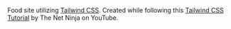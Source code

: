 Food site utilizing [Tailwind CSS](https://tailwindcss.com/). Created while following this [Tailwind CSS Tutorial](https://www.youtube.com/playlist?list=PL4cUxeGkcC9gpXORlEHjc5bgnIi5HEGhw) by The Net Ninja on YouTube.